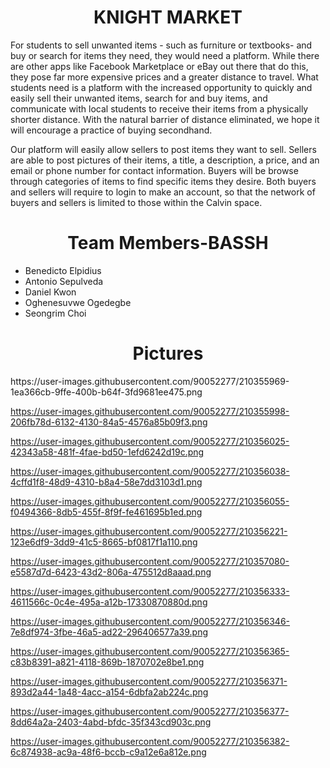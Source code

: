 <h1 align="center"> KNIGHT MARKET </h1>

For students to sell unwanted items - such as furniture or textbooks- and buy or search for items they need, they would need a platform. While there are other apps like Facebook Marketplace or eBay out there that do this, they pose far more expensive prices and a greater distance to travel. What students need is a platform with the increased opportunity to quickly and easily sell their unwanted items, search for and buy items, and communicate with local students to receive their items from a physically shorter distance. With the natural barrier of distance eliminated, we hope it will encourage a practice of buying secondhand.

Our platform will easily allow sellers to post items they want to sell. Sellers are able to post pictures of their items, a title, a description, a price, and an email or phone number for contact information. Buyers will be browse through categories of items to find specific items they desire. Both buyers and sellers will require to login to make an account, so that the network of buyers and sellers is limited to those within the Calvin space.

<h1 align="center"> Team Members-BASSH </h1>
<ul>
 <li>Benedicto Elpidius</li>
 <li>Antonio Sepulveda</li>
 <li>Daniel Kwon</li>
 <li>Oghenesuvwe Ogedegbe</li>
 <li>Seongrim Choi</li>
</ul>

<h1 align="center"> Pictures </h1>
https://user-images.githubusercontent.com/90052277/210355969-1ea366cb-9ffe-400b-b64f-3fd9681ee475.png

https://user-images.githubusercontent.com/90052277/210355998-206fb78d-6132-4130-84a5-4576a85b09f3.png

https://user-images.githubusercontent.com/90052277/210356025-42343a58-481f-4fae-bd50-1efd6242d19c.png

https://user-images.githubusercontent.com/90052277/210356038-4cffd1f8-48d9-4310-b8a4-58e7dd3103d1.png

https://user-images.githubusercontent.com/90052277/210356055-f0494366-8db5-455f-8f9f-fe461695b1ed.png

https://user-images.githubusercontent.com/90052277/210356221-123e6df9-3dd9-41c5-8665-bf0817f1a110.png

https://user-images.githubusercontent.com/90052277/210357080-e5587d7d-6423-43d2-806a-475512d8aaad.png

https://user-images.githubusercontent.com/90052277/210356333-4611566c-0c4e-495a-a12b-17330870880d.png

https://user-images.githubusercontent.com/90052277/210356346-7e8df974-3fbe-46a5-ad22-296406577a39.png

https://user-images.githubusercontent.com/90052277/210356365-c83b8391-a821-4118-869b-1870702e8be1.png

https://user-images.githubusercontent.com/90052277/210356371-893d2a44-1a48-4acc-a154-6dbfa2ab224c.png

https://user-images.githubusercontent.com/90052277/210356377-8dd64a2a-2403-4abd-bfdc-35f343cd903c.png

https://user-images.githubusercontent.com/90052277/210356382-6c874938-ac9a-48f6-bccb-c9a12e6a812e.png
